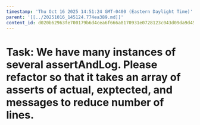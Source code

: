```yaml
---
timestamp: 'Thu Oct 16 2025 14:51:24 GMT-0400 (Eastern Daylight Time)'
parent: '[[../20251016_145124.774ea389.md]]'
content_id: d020b62963fe700179b6d4cea6f666a8170931e0728123c043d09da9d4548894
---
```


# Task: We have many instances of several assertAndLog. Please refactor so that it takes an array of asserts of actual, exptected, and messages to reduce number of lines.
